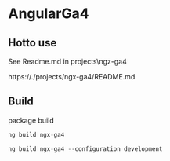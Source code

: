 # AngularGa4

## Hotto use
See Readme.md in projects\ngz-ga4

https://./projects/ngx-ga4/README.md

## Build

package build
```ts
ng build ngx-ga4
```

```ts
ng build ngx-ga4 --configuration development
```